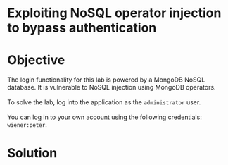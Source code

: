 # Exploiting NoSQL operator injection to bypass authentication
# Objective
The login functionality for this lab is powered by a MongoDB NoSQL database. It is vulnerable to NoSQL injection using MongoDB operators.\
\
To solve the lab, log into the application as the `administrator` user.\
\
You can log in to your own account using the following credentials: `wiener:peter`.

# Solution